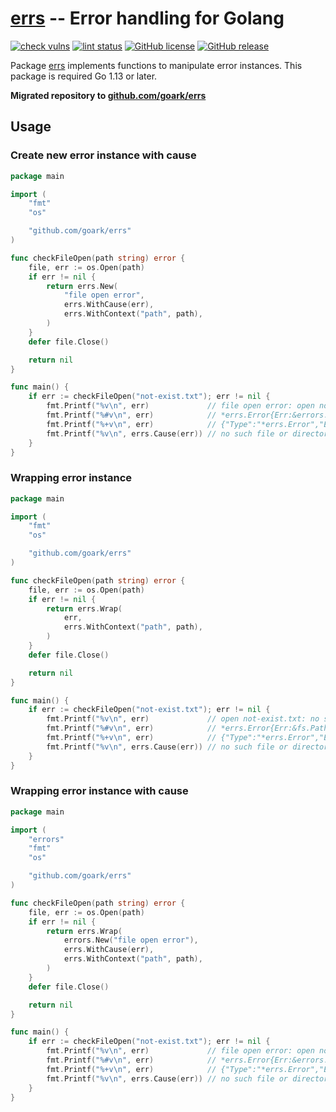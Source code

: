 # [errs] -- Error handling for Golang

[![check vulns](https://github.com/goark/errs/workflows/vulns/badge.svg)](https://github.com/goark/errs/actions)
[![lint status](https://github.com/goark/errs/workflows/lint/badge.svg)](https://github.com/goark/errs/actions)
[![GitHub license](https://img.shields.io/badge/license-Apache%202-blue.svg)](https://raw.githubusercontent.com/spiegel-im-spiegel/errs/master/LICENSE)
[![GitHub release](http://img.shields.io/github/release/spiegel-im-spiegel/errs.svg)](https://github.com/goark/errs/releases/latest)

Package [errs] implements functions to manipulate error instances.
This package is required Go 1.13 or later.

**Migrated repository to [github.com/goark/errs][errs]**

## Usage

### Create new error instance with cause

```go
package main

import (
    "fmt"
    "os"

    "github.com/goark/errs"
)

func checkFileOpen(path string) error {
    file, err := os.Open(path)
    if err != nil {
        return errs.New(
            "file open error",
            errs.WithCause(err),
            errs.WithContext("path", path),
        )
    }
    defer file.Close()

    return nil
}

func main() {
    if err := checkFileOpen("not-exist.txt"); err != nil {
        fmt.Printf("%v\n", err)             // file open error: open not-exist.txt: no such file or directory
        fmt.Printf("%#v\n", err)            // *errs.Error{Err:&errors.errorString{s:"file open error"}, Cause:&fs.PathError{Op:"open", Path:"not-exist.txt", Err:0x2}, Context:map[string]interface {}{"function":"main.checkFileOpen", "path":"not-exist.txt"}}
        fmt.Printf("%+v\n", err)            // {"Type":"*errs.Error","Err":{"Type":"*errors.errorString","Msg":"file open error"},"Context":{"function":"main.checkFileOpen","path":"not-exist.txt"},"Cause":{"Type":"*fs.PathError","Msg":"open not-exist.txt: no such file or directory","Cause":{"Type":"syscall.Errno","Msg":"no such file or directory"}}}
        fmt.Printf("%v\n", errs.Cause(err)) // no such file or directory
    }
}
```

### Wrapping error instance

```go
package main

import (
    "fmt"
    "os"

    "github.com/goark/errs"
)

func checkFileOpen(path string) error {
    file, err := os.Open(path)
    if err != nil {
        return errs.Wrap(
            err,
            errs.WithContext("path", path),
        )
    }
    defer file.Close()

    return nil
}

func main() {
    if err := checkFileOpen("not-exist.txt"); err != nil {
        fmt.Printf("%v\n", err)             // open not-exist.txt: no such file or directory
        fmt.Printf("%#v\n", err)            // *errs.Error{Err:&fs.PathError{Op:"open", Path:"not-exist.txt", Err:0x2}, Cause:<nil>, Context:map[string]interface {}{"function":"main.checkFileOpen", "path":"not-exist.txt"}}
        fmt.Printf("%+v\n", err)            // {"Type":"*errs.Error","Err":{"Type":"*fs.PathError","Msg":"open not-exist.txt: no such file or directory","Cause":{"Type":"syscall.Errno","Msg":"no such file or directory"}},"Context":{"function":"main.checkFileOpen","path":"not-exist.txt"}}
        fmt.Printf("%v\n", errs.Cause(err)) // no such file or directory
    }
}
```

### Wrapping error instance with cause

```go
package main

import (
    "errors"
    "fmt"
    "os"

    "github.com/goark/errs"
)

func checkFileOpen(path string) error {
    file, err := os.Open(path)
    if err != nil {
        return errs.Wrap(
            errors.New("file open error"),
            errs.WithCause(err),
            errs.WithContext("path", path),
        )
    }
    defer file.Close()

    return nil
}

func main() {
    if err := checkFileOpen("not-exist.txt"); err != nil {
        fmt.Printf("%v\n", err)             // file open error: open not-exist.txt: no such file or directory
        fmt.Printf("%#v\n", err)            // *errs.Error{Err:&errors.errorString{s:"file open error"}, Cause:&fs.PathError{Op:"open", Path:"not-exist.txt", Err:0x2}, Context:map[string]interface {}{"function":"main.checkFileOpen", "path":"not-exist.txt"}}
        fmt.Printf("%+v\n", err)            // {"Type":"*errs.Error","Err":{"Type":"*errors.errorString","Msg":"file open error"},"Context":{"function":"main.checkFileOpen","path":"not-exist.txt"},"Cause":{"Type":"*fs.PathError","Msg":"open not-exist.txt: no such file or directory","Cause":{"Type":"syscall.Errno","Msg":"no such file or directory"}}}
        fmt.Printf("%v\n", errs.Cause(err)) // no such file or directory
    }
}
```

[errs]: https://github.com/goark/errs "spiegel-im-spiegel/errs: Error handling for Golang"
